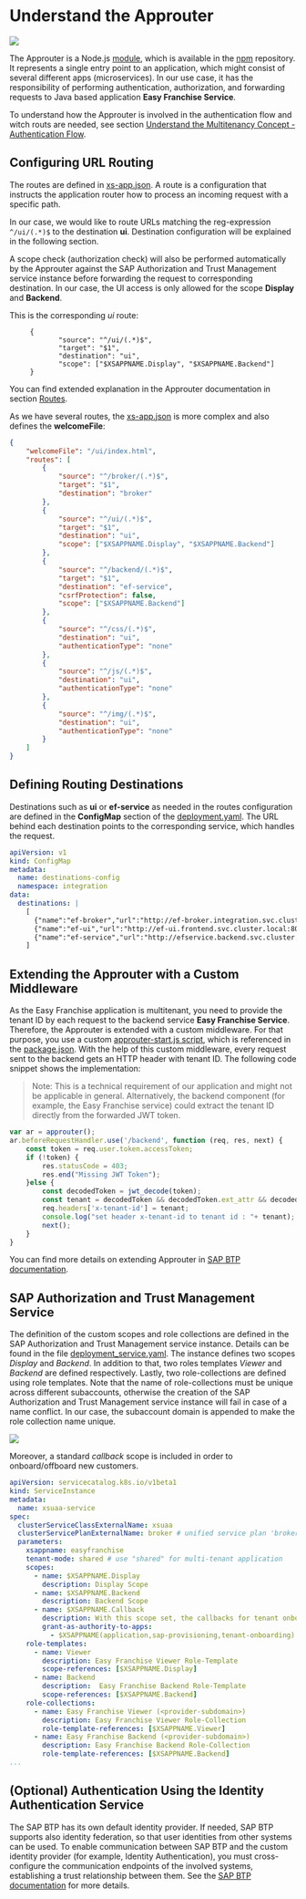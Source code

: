 # Understand the Approuter

![](../../images/kyma-diagrams-focus-components/Slide3.jpeg)

The Approuter is a Node.js [module](https://www.npmjs.com/package/@sap/approuter), which is available in the [npm](https://docs.npmjs.com/about-npm) repository. It represents a single entry point to an application, which might consist of several different apps (microservices). In our use case, it has the responsibility of performing authentication, authorization, and forwarding requests to Java based application **Easy Franchise Service**.

To understand how the Approuter is involved in the authentication flow and witch routs are needed, see section [Understand the Multitenancy Concept - Authentication Flow](../../../documentation/discover/multitenancy/README.md#authentication-flow).

## Configuring URL Routing

The routes are defined in [xs-app.json](../../../code/easyfranchise/source/approuter/xs-app.json). A route is a configuration that instructs the application router how to process an incoming request with a specific path.

In our case, we would like to route URLs matching the reg-expression `^/ui/(.*)$` to the destination **ui**. Destination configuration will be explained in the following section.

A scope check (authorization check) will also be performed automatically by the Approuter against the SAP Authorization and Trust Management service instance before forwarding the request to corresponding destination.
In our case, the UI access is only allowed for the scope **Display** and **Backend**.

This is the corresponding *ui* route:

```
     {
            "source": "^/ui/(.*)$",
            "target": "$1",
            "destination": "ui",
            "scope": ["$XSAPPNAME.Display", "$XSAPPNAME.Backend"]
     }
```

You can find extended explanation in the Approuter documentation in section [Routes](https://www.npmjs.com/package/@sap/approuter#routes).

As we have several routes, the [xs-app.json](../../../code/easyfranchise/source/approuter/xs-app.json) is more complex and also defines the **welcomeFile**:

```json
{
    "welcomeFile": "/ui/index.html",
    "routes": [
        {
            "source": "^/broker/(.*)$",
            "target": "$1",
            "destination": "broker"
        },
        {
            "source": "^/ui/(.*)$",
            "target": "$1",
            "destination": "ui",
            "scope": ["$XSAPPNAME.Display", "$XSAPPNAME.Backend"]
        },
        {
            "source": "^/backend/(.*)$",
            "target": "$1",
            "destination": "ef-service",
            "csrfProtection": false,
            "scope": ["$XSAPPNAME.Backend"]
        },
        {
            "source": "^/css/(.*)$",
            "destination": "ui",
            "authenticationType": "none"
        },
        {
            "source": "^/js/(.*)$",
            "destination": "ui",
            "authenticationType": "none"
        },
        {
            "source": "^/img/(.*)$",
            "destination": "ui",
            "authenticationType": "none"
        }
    ]
}
```

## Defining Routing Destinations

Destinations such as **ui** or **ef-service** as needed in the routes configuration are defined in the **ConfigMap** section of the [deployment.yaml](../../../code/easyfranchise/deployment/k8s/approuter.yaml). The URL behind each destination points to the corresponding service, which handles the request.

```yaml
apiVersion: v1
kind: ConfigMap
metadata:
  name: destinations-config
  namespace: integration
data:
  destinations: |
    [
      {"name":"ef-broker","url":"http://ef-broker.integration.svc.cluster.local:3002","forwardAuthToken" : true},
      {"name":"ef-ui","url":"http://ef-ui.frontend.svc.cluster.local:80","forwardAuthToken" : true},
      {"name":"ef-service","url":"http://efservice.backend.svc.cluster.local:80","forwardAuthToken" : true}
    ]
```

<!--
As an alternative, you could also check the scope by using a custom middleware as describe below. Please note that scope check only needs to be implemented once, i.e. either in the xs-app.json as shown above, or in the custom middleware as below.

```javascript
var ar = approuter();
ar.beforeRequestHandler.use('/', function (req, res, next) {

    if (!req.user) {
        res.statusCode = 403;
        res.end("Missing JWT Token");
    }

    xssec.createSecurityContext(req.user.token.accessToken, xsenv.getServices({uaa:{tag:'xsuaa'}}).uaa, function(error, securityContext) {
        if (error) {
            res.statusCode = 401;
            res.end("Security context creation failed: " + error);
        }
        if (securityContext.checkLocalScope("Display")) {
            res.statusCode = 200;
            console.log("authorization checked!");
            next();
        } else {
            res.statusCode = 403;
            res.end("User does not have proper role to access the app.");
        }
    });
});
```
-->


## Extending the Approuter with a Custom Middleware

As the Easy Franchise application is multitenant, you need to provide the tenant ID by each request to the backend service **Easy Franchise Service**. Therefore, the Approuter is extended with a custom middleware. For that purpose, you use a custom [approuter-start.js script](../../../code/easyfranchise/source/approuter/approuter-start.js), which is referenced in the [package.json](../../../code/easyfranchise/source/approuter/package.json). With the help of this custom middleware, every request sent to the backend gets an HTTP header with tenant ID. The following code snippet shows the implementation:

> Note: This is a technical requirement of our application and might not be applicable in general. Alternatively, the backend component (for example, the Easy Franchise service) could extract the tenant ID directly from the forwarded JWT token.

```javascript
var ar = approuter();
ar.beforeRequestHandler.use('/backend', function (req, res, next) {
    const token = req.user.token.accessToken;
    if (!token) {
        res.statusCode = 403;
        res.end("Missing JWT Token");
    }else {
        const decodedToken = jwt_decode(token);
        const tenant = decodedToken && decodedToken.ext_attr && decodedToken.ext_attr.subaccountid;
        req.headers['x-tenant-id'] = tenant;
        console.log("set header x-tenant-id to tenant id : "+ tenant);
        next();
    }
}
```

You can find more details on extending Approuter in [SAP BTP documentation](https://help.sap.com/viewer/4505d0bdaf4948449b7f7379d24d0f0d/2.0.01/en-US/6abdedefcb1f47878a07d49919124eef.html).

## SAP Authorization and Trust Management Service

The definition of the custom scopes and role collections are defined in the SAP Authorization and Trust Management service instance. Details can be found in the file [deployment_service.yaml](../../../code/easyfranchise/deployment/k8s/btp-services.yaml). The instance defines two scopes *Display* and *Backend*. In addition to that, two roles templates *Viewer* and *Backend* are defined respectively. Lastly, two role-collections are defined using role templates. Note that the name of role-collections must be unique across different subaccounts, otherwise the creation of the SAP Authorization and Trust Management service instance will fail in case of a name conflict. In our case, the subaccount domain <provider-subdomain> is appended to make the role collection name unique.

![](images/role-collection.jpeg)

Moreover, a standard *callback* scope is included in order to onboard/offboard new customers.

```yaml
apiVersion: servicecatalog.k8s.io/v1beta1
kind: ServiceInstance
metadata:
  name: xsuaa-service
spec:
  clusterServiceClassExternalName: xsuaa
  clusterServicePlanExternalName: broker # unified service plan 'broker': https://jam4.sapjam.com/blogs/show/2dxT4cVGxTXZRJT0D1DQQM
  parameters:
    xsappname: easyfranchise
    tenant-mode: shared # use "shared" for multi-tenant application
    scopes:
      - name: $XSAPPNAME.Display
        description: Display Scope
      - name: $XSAPPNAME.Backend
        description: Backend Scope
      - name: $XSAPPNAME.Callback
        description: With this scope set, the callbacks for tenant onboarding, offboarding and getDependencies can be called.
        grant-as-authority-to-apps:
          - $XSAPPNAME(application,sap-provisioning,tenant-onboarding)
    role-templates:
      - name: Viewer
        description: Easy Franchise Viewer Role-Template
        scope-references: [$XSAPPNAME.Display]
      - name: Backend
        description:  Easy Franchise Backend Role-Template
        scope-references: [$XSAPPNAME.Backend]
    role-collections:
      - name: Easy Franchise Viewer (<provider-subdomain>)
        description: Easy Franchise Viewer Role-Collection
        role-template-references: [$XSAPPNAME.Viewer]
      - name: Easy Franchise Backend (<provider-subdomain>)
        description: Easy Franchise Backend Role-Collection
        role-template-references: [$XSAPPNAME.Backend]
...
```

## (Optional) Authentication Using the Identity Authentication Service

The SAP BTP has its own default identity provider. If needed, SAP BTP supports also identity federation, so that user identities from other systems can be used. To enable communication between SAP BTP and the custom identity provider (for example, Identity Authentication), you must cross-configure the communication endpoints of the involved systems, establishing a trust relationship between them. See the [SAP BTP documentation](https://help.sap.com/viewer/65de2977205c403bbc107264b8eccf4b/Cloud/en-US/7c6aa87459764b179aeccadccd4f91f3.html#loio7c6aa87459764b179aeccadccd4f91f3) for more details.
